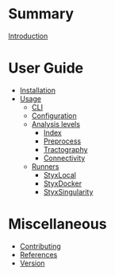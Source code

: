 # Summary
[Introduction](../../README.md)

# User Guide
- [Installation]()
- [Usage](./usage/usage.md)
  - [CLI](./usage/cli.md)
  - [Configuration]()
  - [Analysis levels](./usage/analysis_levels/main.md)
    - [Index](./usage/analysis_levels/index.md)
    - [Preprocess](./usage/analysis_levels/preprocess.md)
    - [Tractography](./usage/analysis_levels/tractography.md)
    - [Connectivity](./usage/analysis_levels/connectivity.md)
  - [Runners]()
    - [StyxLocal]()
    - [StyxDocker]()
    - [StyxSingularity]()

# Miscellaneous
- [Contributing](./contributing/main.md)
- [References]()
- [Version](./version/main.md)
